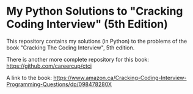 # My Python Solutions to "Cracking Coding Interview" (5th Edition)

This repository contains my solutions (in Python) to the problems of the book "Cracking The Coding Interview", 5th edition.

There is another more complete repository for this book: https://github.com/careercup/ctci

A link to the book: https://www.amazon.ca/Cracking-Coding-Interview-Programming-Questions/dp/098478280X
